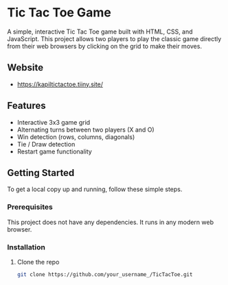 # Tic Tac Toe Game

A simple, interactive Tic Tac Toe game built with HTML, CSS, and JavaScript. This project allows two players to play the classic game directly from their web browsers by clicking on the grid to make their moves.

## Website
- https://kapiltictactoe.tiiny.site/

## Features

- Interactive 3x3 game grid
- Alternating turns between two players (X and O)
- Win detection (rows, columns, diagonals)
- Tie / Draw detection
- Restart game functionality

## Getting Started

To get a local copy up and running, follow these simple steps.

### Prerequisites

This project does not have any dependencies. It runs in any modern web browser.

### Installation

1. Clone the repo
   ```sh
   git clone https://github.com/your_username_/TicTacToe.git
